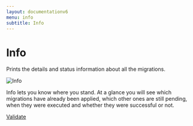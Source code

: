 ```yaml
---
layout: documentationv6
menu: info
subtitle: Info
---
```

# Info

Prints the details and status information about all the migrations.

![Info](/assets/balsamiq/command-info.png)

Info lets you know where you stand. At a glance you will see which migrations have already been applied,
which other ones are still pending, when they were executed and whether they were successful or not.

<p class="next-steps">
    <a class="btn btn-primary" href="v6/documentation/command/validate">Validate <i class="fa fa-arrow-right"></i></a>
</p>